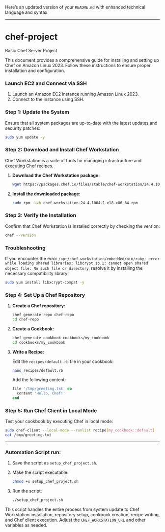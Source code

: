 Here’s an updated version of your `README.md` with enhanced technical language and syntax:

---

# chef-project
Basic Chef Server Project

This document provides a comprehensive guide for installing and setting up Chef on Amazon Linux 2023. Follow these instructions to ensure proper installation and configuration.

### Launch EC2 and Connect via SSH

1. Launch an Amazon EC2 instance running Amazon Linux 2023.
2. Connect to the instance using SSH.

### Step 1: Update the System

Ensure that all system packages are up-to-date with the latest updates and security patches:

```bash
sudo yum update -y
```

### Step 2: Download and Install Chef Workstation

Chef Workstation is a suite of tools for managing infrastructure and executing Chef recipes.

1. **Download the Chef Workstation package:**

    ```bash
    wget https://packages.chef.io/files/stable/chef-workstation/24.4.1064/el/8/chef-workstation-24.4.1064-1.el8.x86_64.rpm
    ```

2. **Install the downloaded package:**

    ```bash
    sudo rpm -Uvh chef-workstation-24.4.1064-1.el8.x86_64.rpm
    ```

### Step 3: Verify the Installation

Confirm that Chef Workstation is installed correctly by checking the version:

```bash
chef --version
```

### Troubleshooting

If you encounter the error `/opt/chef-workstation/embedded/bin/ruby: error while loading shared libraries: libcrypt.so.1: cannot open shared object file: No such file or directory`, resolve it by installing the necessary compatibility library:

```bash
sudo yum install libxcrypt-compat -y
```

### Step 4: Set Up a Chef Repository

1. **Create a Chef repository:**

    ```bash
    chef generate repo chef-repo
    cd chef-repo
    ```

2. **Create a Cookbook:**

    ```bash
    chef generate cookbook cookbooks/my_cookbook
    cd cookbooks/my_cookbook
    ```

3. **Write a Recipe:**

    Edit the `recipes/default.rb` file in your cookbook:

    ```bash
    nano recipes/default.rb
    ```

    Add the following content:

    ```ruby
    file '/tmp/greeting.txt' do
      content 'Hello, Chef!'
    end
    ```

### Step 5: Run Chef Client in Local Mode

Test your cookbook by executing Chef in local mode:

```bash
sudo chef-client --local-mode --runlist recipe[my_cookbook::default]
cat /tmp/greeting.txt
```

---

### Automation Script run:

1. Save the script as `setup_chef_project.sh`.
2. Make the script executable:

    ```bash
    chmod +x setup_chef_project.sh
    ```

3. Run the script:

    ```bash
    ./setup_chef_project.sh
    ```

This script handles the entire process from system update to Chef Workstation installation, repository setup, cookbook creation, recipe writing, and Chef client execution. Adjust the `CHEF_WORKSTATION_URL` and other variables as needed.
